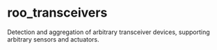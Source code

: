 # roo_transceivers

Detection and aggregation of arbitrary transceiver devices, supporting arbitrary sensors and actuators.
